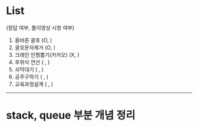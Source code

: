 # List
(정답 여부, 풀이영상 시청 여부)
1. 올바른 괄호 (O, )
2. 괄호문자제거 (O, )
3. 크레인 인형뽑기(카카오) (X, )
4. 후위식 연산 ( , )
5. 쇠막대기 ( , )
6. 공주구하기 ( , )
7. 교육과정설계 ( , )

---
# stack, queue 부분 개념 정리
